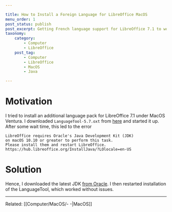 ```yaml
---

title: How to Install a Foreign Language for LibreOffice MacOS
menu_order: 1
post_status: publish
post_excerpt: Getting French language support for LibreOffice 7.1 to work under MacOS posed some challenges.
taxonomy:
    category:
        - Computer
        - LibreOffice
    post_tag:
        - Computer
        - LibreOffice
        - MacOS
        - Java

---
```


# Motivation

I tried to install an additional language pack for LibreOffice 7.1 under MacOS Ventura. I downloaded `LanguageTool-5.7.oxt` from [here](https://extensions.libreoffice.org) and started it up. After some wait time, this led to the error 

```
LibreOffice requires Oracle's Java Development Kit (JDK)
on macOS 10.10 or greater to perform this task.
Please install them and restart LibreOffice.
https://hub.libreoffice.org/InstallJava/?LOlocale=en-US
```

# Solution

Hence, I downloaded the latest JDK [from Oracle](https://download.oracle.com/java/19/latest/jdk-19_macos-aarch64_bin.dmg). I then restarted installation of the LanguageTool, which worked without issues.



---
Related: [[Computer/MacOS/- -|MacOS]]
